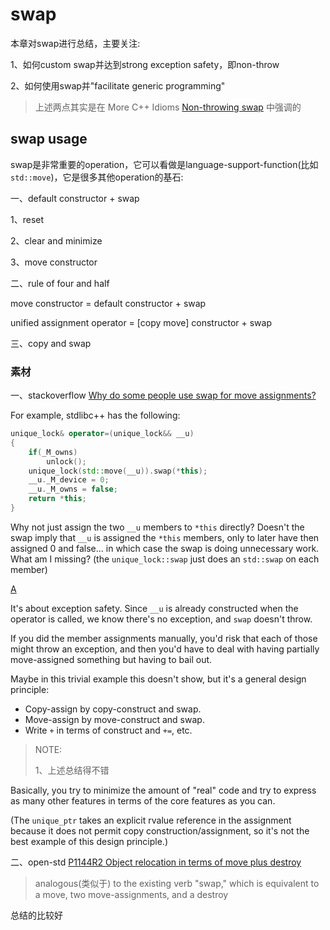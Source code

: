 # swap

本章对swap进行总结，主要关注:

1、如何custom swap并达到strong exception safety，即non-throw

2、如何使用swap并"facilitate generic programming"

> 上述两点其实是在 More C++ Idioms [Non-throwing swap](https://en.wikibooks.org/wiki/More_C%2B%2B_Idioms/Non-throwing_swap) 中强调的

## swap usage

swap是非常重要的operation，它可以看做是language-support-function(比如`std::move`)，它是很多其他operation的基石:

一、default constructor + swap

1、reset

2、clear and minimize

3、move constructor

二、rule of four and half

move constructor = default constructor + swap

unified assignment operator = [copy move] constructor + swap

三、copy and swap

### 素材

一、stackoverflow [Why do some people use swap for move assignments?](https://stackoverflow.com/questions/6687388/why-do-some-people-use-swap-for-move-assignments)

For example, stdlibc++ has the following:

```cpp
unique_lock& operator=(unique_lock&& __u)
{
    if(_M_owns)
        unlock();
    unique_lock(std::move(__u)).swap(*this);
    __u._M_device = 0;
    __u._M_owns = false;
    return *this;
}
```

Why not just assign the two `__u` members to `*this` directly? Doesn't the swap imply that `__u` is assigned the `*this` members, only to later have then assigned 0 and false... in which case the swap is doing unnecessary work. What am I missing? (the `unique_lock::swap` just does an `std::swap` on each member)



[A](https://stackoverflow.com/a/6687403)

It's about exception safety. Since `__u` is already constructed when the operator is called, we know there's no exception, and `swap` doesn't throw.

If you did the member assignments manually, you'd risk that each of those might throw an exception, and then you'd have to deal with having partially move-assigned something but having to bail out.

Maybe in this trivial example this doesn't show, but it's a general design principle:

- Copy-assign by copy-construct and swap.
- Move-assign by move-construct and swap.
- Write `+` in terms of construct and `+=`, etc.

> NOTE: 
>
> 1、上述总结得不错

Basically, you try to minimize the amount of "real" code and try to express as many other features in terms of the core features as you can.

(The `unique_ptr` takes an explicit rvalue reference in the assignment because it does not permit copy construction/assignment, so it's not the best example of this design principle.)



二、open-std [P1144R2 Object relocation in terms of move plus destroy](http://open-std.org/JTC1/SC22/WG21/docs/papers/2019/p1144r2.html)

> analogous(类似于) to the existing verb "swap," which is equivalent to a move, two move-assignments, and a destroy

总结的比较好